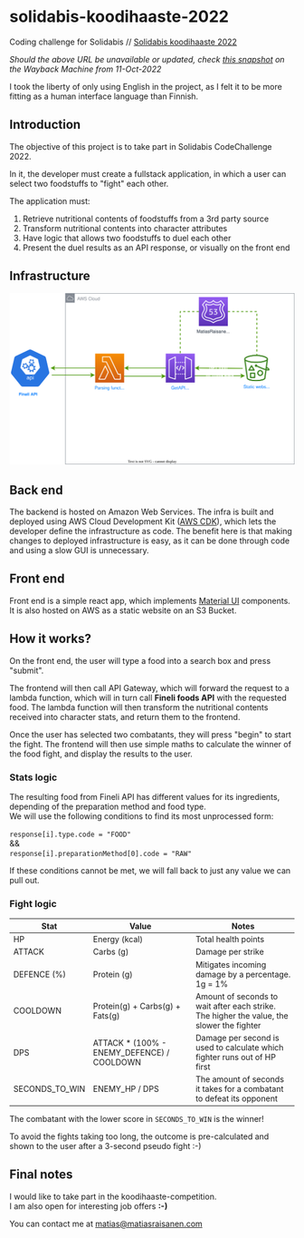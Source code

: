 # solidabis-koodihaaste-2022

Coding challenge for Solidabis //
[Solidabis koodihaaste 2022](https://koodihaaste.solidabis.com/intro)

*Should the above URL be unavailable or updated, check [this snapshot](https://web.archive.org/web/20221011125550/https://koodihaaste.solidabis.com) on the Wayback Machine from 11-Oct-2022*

I took the liberty of only using English in the project, as I felt it to be more fitting as a human interface language than Finnish.

## Introduction
The objective of this project is to take part in Solidabis CodeChallenge 2022.

In it, the developer must create a fullstack application, in which a user can select two foodstuffs to "fight" each other.

The application must:
1. Retrieve nutritional contents of foodstuffs from a 3rd party source
2. Transform nutritional contents into character attributes
3. Have logic that allows two foodstuffs to duel each other
4. Present the duel results as an API response, or visually on the front end

## Infrastructure

![Koodihaaste infra](./architecture.drawio.svg)

## Back end

The backend is hosted on Amazon Web Services.
The infra is built and deployed using AWS Cloud Development Kit ([AWS CDK](https://aws.amazon.com/cdk/)), which lets the developer define the infrastructure as code. The benefit here is that making changes to deployed infrastructure is easy, as it can be done through code and using a slow GUI is unnecessary.

## Front end

Front end is a simple react app, which implements [Material UI](https://mui.com/) components.
It is also hosted on AWS as a static website on an S3 Bucket.

## How it works?

On the front end, the user will type a food into a search box and press "submit".

The frontend will then call API Gateway, which will forward the request to a lambda function, which will in turn call **Fineli foods API** with the requested food. The lambda function will then transform the nutritional contents received into character stats, and return them to the frontend.

Once the user has selected two combatants, they will press "begin" to start the fight.
The frontend will then use simple maths to calculate the winner of the food fight, and display the results to the user.

### Stats logic

The resulting food from Fineli API has different values for its ingredients, depending of the preparation method and food type.  
We will use the following conditions to find its most unprocessed form:

`response[i].type.code = "FOOD"`  
&&  
`response[i].preparationMethod[0].code = "RAW"` 

If these conditions cannot be met, we will fall back to just any value we can pull out.

### Fight logic

| Stat | Value | Notes | 
| ----------- | ----------- | ----------- |
| HP | Energy (kcal) | Total health points
| ATTACK | Carbs (g) | Damage per strike
| DEFENCE (%) | Protein (g) | Mitigates incoming damage by a percentage. 1g = 1%
| COOLDOWN | Protein(g) + Carbs(g) + Fats(g) | Amount of seconds to wait after each strike. The higher the value, the slower the fighter
| DPS | ATTACK * (100% - ENEMY_DEFENCE) / COOLDOWN | Damage per second is used to calculate which fighter runs out of HP first
| SECONDS_TO_WIN | ENEMY_HP / DPS | The amount of seconds it takes for a combatant to defeat its opponent |

The combatant with the lower score in `SECONDS_TO_WIN` is the winner!

To avoid the fights taking too long, the outcome is pre-calculated and shown to the user after a 3-second pseudo fight :-)

## Final notes

I would like to take part in the koodihaaste-competition.  
I am also open for interesting job offers **:-)**

You can contact me at [matias@matiasraisanen.com](mailto:matias@matiasraisanen.com)
